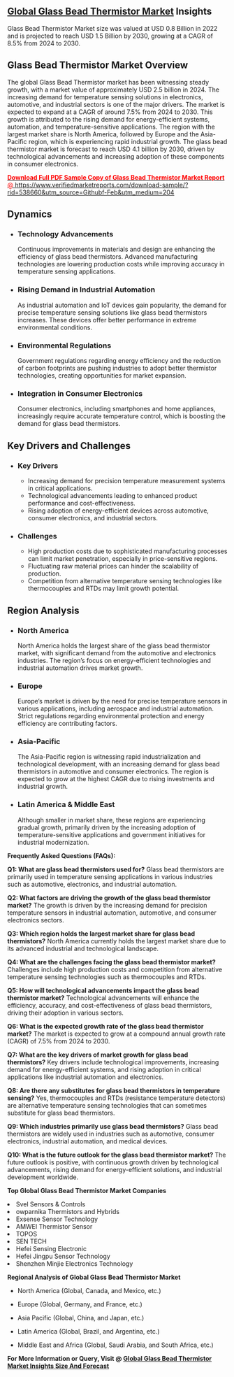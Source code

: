 <h2><a href="https://www.verifiedmarketreports.com/download-sample/?rid=538660&amp;utm_source=Githubf&amp;utm_medium=204" target="_blank">Global Glass Bead Thermistor Market</a> Insights</h2><p>Glass Bead Thermistor Market size was valued at USD 0.8 Billion in 2022 and is projected to reach USD 1.5 Billion by 2030, growing at a CAGR of 8.5% from 2024 to 2030.</p><p> <h2>Glass Bead Thermistor Market Overview</h2> <p>The global Glass Bead Thermistor market has been witnessing steady growth, with a market value of approximately USD 2.5 billion in 2024. The increasing demand for temperature sensing solutions in electronics, automotive, and industrial sectors is one of the major drivers. The market is expected to expand at a CAGR of around 7.5% from 2024 to 2030. This growth is attributed to the rising demand for energy-efficient systems, automation, and temperature-sensitive applications. The region with the largest market share is North America, followed by Europe and the Asia-Pacific region, which is experiencing rapid industrial growth. The glass bead thermistor market is forecast to reach USD 4.1 billion by 2030, driven by technological advancements and increasing adoption of these components in consumer electronics.</p> <p><a href="#"><p><span class=""><span style="color: #ff0000;"><strong>Download Full PDF Sample Copy of Glass Bead Thermistor Market Report</strong> @ </span><a href="https://www.verifiedmarketreports.com/download-sample/?rid=538660&amp;utm_source=Githubf-Feb&amp;utm_medium=204" target="_blank">https://www.verifiedmarketreports.com/download-sample/?rid=538660&amp;utm_source=Githubf-Feb&amp;utm_medium=204</a></span></p></a></p> <h2>Dynamics</h2> <ul> <li><h3>Technology Advancements</h3>Continuous improvements in materials and design are enhancing the efficiency of glass bead thermistors. Advanced manufacturing technologies are lowering production costs while improving accuracy in temperature sensing applications.</li> <li><h3>Rising Demand in Industrial Automation</h3>As industrial automation and IoT devices gain popularity, the demand for precise temperature sensing solutions like glass bead thermistors increases. These devices offer better performance in extreme environmental conditions.</li> <li><h3>Environmental Regulations</h3>Government regulations regarding energy efficiency and the reduction of carbon footprints are pushing industries to adopt better thermistor technologies, creating opportunities for market expansion.</li> <li><h3>Integration in Consumer Electronics</h3>Consumer electronics, including smartphones and home appliances, increasingly require accurate temperature control, which is boosting the demand for glass bead thermistors.</li> </ul> <h2>Key Drivers and Challenges</h2> <ul> <li><h3>Key Drivers</h3> <ul> <li>Increasing demand for precision temperature measurement systems in critical applications.</li> <li>Technological advancements leading to enhanced product performance and cost-effectiveness.</li> <li>Rising adoption of energy-efficient devices across automotive, consumer electronics, and industrial sectors.</li> </ul> </li> <li><h3>Challenges</h3> <ul> <li>High production costs due to sophisticated manufacturing processes can limit market penetration, especially in price-sensitive regions.</li> <li>Fluctuating raw material prices can hinder the scalability of production.</li> <li>Competition from alternative temperature sensing technologies like thermocouples and RTDs may limit growth potential.</li> </ul> </li> </ul> <h2>Region Analysis</h2> <ul> <li><h3>North America</h3>North America holds the largest share of the glass bead thermistor market, with significant demand from the automotive and electronics industries. The region’s focus on energy-efficient technologies and industrial automation drives market growth.</li> <li><h3>Europe</h3>Europe’s market is driven by the need for precise temperature sensors in various applications, including aerospace and industrial automation. Strict regulations regarding environmental protection and energy efficiency are contributing factors.</li> <li><h3>Asia-Pacific</h3>The Asia-Pacific region is witnessing rapid industrialization and technological development, with an increasing demand for glass bead thermistors in automotive and consumer electronics. The region is expected to grow at the highest CAGR due to rising investments and industrial growth.</li> <li><h3>Latin America & Middle East</h3>Although smaller in market share, these regions are experiencing gradual growth, primarily driven by the increasing adoption of temperature-sensitive applications and government initiatives for industrial modernization.</li> </ul> <p><b>Frequently Asked Questions (FAQs):</b></p> <p><b>Q1: What are glass bead thermistors used for?</b> Glass bead thermistors are primarily used in temperature sensing applications in various industries such as automotive, electronics, and industrial automation.</p> <p><b>Q2: What factors are driving the growth of the glass bead thermistor market?</b> The growth is driven by the increasing demand for precision temperature sensors in industrial automation, automotive, and consumer electronics sectors.</p> <p><b>Q3: Which region holds the largest market share for glass bead thermistors?</b> North America currently holds the largest market share due to its advanced industrial and technological landscape.</p> <p><b>Q4: What are the challenges facing the glass bead thermistor market?</b> Challenges include high production costs and competition from alternative temperature sensing technologies such as thermocouples and RTDs.</p> <p><b>Q5: How will technological advancements impact the glass bead thermistor market?</b> Technological advancements will enhance the efficiency, accuracy, and cost-effectiveness of glass bead thermistors, driving their adoption in various sectors.</p> <p><b>Q6: What is the expected growth rate of the glass bead thermistor market?</b> The market is expected to grow at a compound annual growth rate (CAGR) of 7.5% from 2024 to 2030.</p> <p><b>Q7: What are the key drivers of market growth for glass bead thermistors?</b> Key drivers include technological improvements, increasing demand for energy-efficient systems, and rising adoption in critical applications like industrial automation and electronics.</p> <p><b>Q8: Are there any substitutes for glass bead thermistors in temperature sensing?</b> Yes, thermocouples and RTDs (resistance temperature detectors) are alternative temperature sensing technologies that can sometimes substitute for glass bead thermistors.</p> <p><b>Q9: Which industries primarily use glass bead thermistors?</b> Glass bead thermistors are widely used in industries such as automotive, consumer electronics, industrial automation, and medical devices.</p> <p><b>Q10: What is the future outlook for the glass bead thermistor market?</b> The future outlook is positive, with continuous growth driven by technological advancements, rising demand for energy-efficient solutions, and industrial development worldwide.</p> </p><p><strong>Top Global Glass Bead Thermistor Market Companies</strong></p><div data-test-id=""><p><li>Svel Sensors & Controls</li><li> owparnika Thermistors and Hybrids</li><li> Exsense Sensor Technology</li><li> AMWEI Thermistor Sensor</li><li> TOPOS</li><li> SEN TECH</li><li> Hefei Sensing Electronic</li><li> Hefei Jingpu Sensor Technology</li><li> Shenzhen Minjie Electronics Technology</li></p><div><strong>Regional Analysis of&nbsp;Global Glass Bead Thermistor Market</strong></div><ul><li dir="ltr"><p dir="ltr">North America&nbsp;(Global, Canada, and Mexico, etc.)</p></li><li dir="ltr"><p dir="ltr">Europe (Global, Germany, and France, etc.)</p></li><li dir="ltr"><p dir="ltr">Asia Pacific&nbsp;(Global, China, and Japan, etc.)</p></li><li dir="ltr"><p dir="ltr">Latin America&nbsp;(Global, Brazil, and Argentina, etc.)</p></li><li dir="ltr">Middle East and Africa&nbsp;(Global, Saudi Arabia, and South Africa, etc.)</li></ul><p><strong>For More Information or Query, Visit @&nbsp;</strong><strong><a href="https://www.verifiedmarketreports.com/product/glass-bead-thermistor-market/?utm_source=Githubf&amp;utm_medium=204" target="_blank">Global Glass Bead Thermistor Market Insights Size And Forecast</a></strong></p></div>

